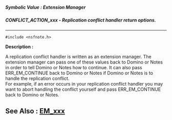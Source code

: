 ##### Symbolic Value : Extension Manager
##### CONFLICT_ACTION_xxx - Replication conflict handler return options.
---
```
#include <nsfnote.h>
```
**Description :**

A replication conflict handler is written as an extension manager.  The 
extension manager can pass one of these values back to Domino or Notes in order 
to tell Domino or Notes how to continue.  It can also pass ERR_EM_CONTINUE back 
to Domino or Notes if Domino or Notes is to handle the replication conflict.  
For example, if an error occurs in your replication conflict handler you may 
want to abort handling the conflict yourself and pass ERR_EM_CONTINUE back to 
Domino or Notes.

**See Also :**
[EM_xxx](/reference/Symb/EM_xxx)
---
